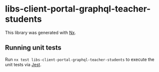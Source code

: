 # libs-client-portal-graphql-teacher-students

This library was generated with [Nx](https://nx.dev).

## Running unit tests

Run `nx test libs-client-portal-graphql-teacher-students` to execute the unit tests via [Jest](https://jestjs.io).
